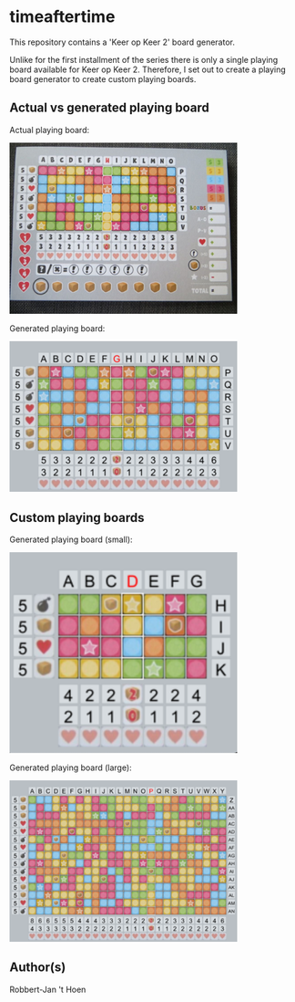 # timeaftertime

This repository contains a 'Keer op Keer 2' board generator.

Unlike for the first installment of the series there is only a single playing board available for Keer op Keer 2. Therefore, I set out to create a playing board generator to create custom playing boards.

## Actual vs generated playing board

Actual playing board:

<img src="images/keeropkeer2_playing_board_actual.png" width="400" />

Generated playing board:

<img src="images/keeropkeer2_playing_board_generated.png" width="400" />

## Custom playing boards

Generated playing board (small):

<img src="images/keeropkeer2_playing_board_generated_small.png" width="400" />

Generated playing board (large):

<img src="images/keeropkeer2_playing_board_generated_large.png" width="400" />

## Author(s)
Robbert-Jan 't Hoen